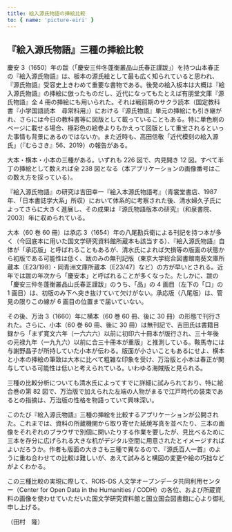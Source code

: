 ```yaml
---
title: 絵入源氏物語の挿絵比較
to: { name: 'picture-eiri' }
---
```


<h2 class="mb-2">『絵入源氏物語』三種の挿絵比較</h2>

慶安 3（1650）年の跋（「慶安三仲冬蓬衡叢品山氏春正謹跋」）を持つ山本春正の『絵入源氏物語』は、板本の源氏絵として最も広く知られていると思われ、『源氏物語』受容史上きわめて重要な書物である。後発の絵入板本は大概は『絵入源氏物語』の挿絵に倣ったものだし、近代になってもたとえば有朋堂文庫『源氏物語』全 4 冊の挿絵にも用いられた。それは戦前期のサクラ読本（国定教科書『小学国語読本　尋常科用』）における『源氏物語』単元の挿絵にも引き継がれ、さらには今日の教科書等に図版として載っていることもある。特に単色刷のページに載せる場合、極彩色の絵巻よりもかえって図版として重宝されるといった事情も背景にあるのではないか。また近時も、高田信敬「近代模刻の絵入源氏」（『むらさき』56、2019）の報告がある。

大本・横本・小本の三種がある。いずれも 226 図で、内見開き 12 図。すべて半丁の挿絵として数えれば全 238 図となる（本アプリケーションの画像番号はこの数え方を採っている）。

『絵入源氏物語』の研究は吉田幸一『絵入本源氏物語考』（青裳堂書店、1987 年、「日本書誌学大系」所収）において体系的に考察された後、清水婦久子氏によってさらに大きく進展し、その成果は『源氏物語版本の研究』（和泉書院、2003）年に収められている。

大本（60 巻 60 冊）は承応 3（1654）年の八尾勘兵衛による刊記を持つ本が多く（今回底本に用いた国文学研究資料館所蔵本も該当する）、『絵入源氏物語』自体が「承応版」と呼ばれることもあるが、清水氏によれば欠損等の版面の状態から初版である可能性は低く、跋のみの無刊記版（東京大学総合図書館南葵文庫所蔵本〔E23/198〕・同青洲文庫所蔵本〔E23/47〕など）の方が早いとされる。近年では跋の年次から「慶安本」と呼ばれることが多くなった。たしかに、跋の「慶安三仲冬蓬衡叢品山氏春正謹跋」のうち、「品」の 4 画目（左下の「口」の 1 画目）は、初版のみ下へ突き抜けていて欠けがない。承応版（八尾版）は、管見の限りこの線が 6 画目の位置まで届いていない。

その後、万治 3（1660）年に横本（60 巻 60 冊、後に 30 冊）の形態で刊行された。さらに、小本（60 巻 60 冊、後に 30 冊）は無刊記で、吉田氏は書籍目録から「まず寛文六年（一六六六）以前に初印六十冊本が版行され、三十年後の元禄九年（一九九六）以前に合三十冊本が重版」と推測している。鞍馬寺には与謝野晶子が所持していた小本が伝わる。版面が小さいこともあるにせよ、横本と小本の挿絵の筆致は大本に比べて粗雑な印象を受け、万治版と小本は春正が関与している可能性は低いと考えられている。いわゆる海賊版と見られる。

三種の比較分析についても清水氏によってすでに詳細に試みられており、特に絵合巻の第 82 図で、万治版で加えられた左端の人物がまるで江戸時代の装束であるとの指摘は、万治版の性格を物語っていて興味深い。

このたび『絵入源氏物語』三種の挿絵を比較するアプリケーションが公開された。これまでは、資料の所蔵機関から取り寄せた紙焼写真を並べたり、三本の画像をそれぞれのブラウザで別個に開いたりする作業を要したが、見比べるために三本を存分に広げられる大きな机がデジタル空間に用意されたとイメージすればよいだろうか。作者も版面の大きさも三種で異なるので、『源氏百人一首』のように重ね合わせての比較は難しいが、あえて試みると構図の変更や絵の巧拙などがよくわかる。

この三種比較の実現に際して、ROIS-DS 人文学オープンデータ共同利用センター（Center for Open Data in the Humanities / CODH）の各位、および所蔵資料の画像を使わせていただいた国文学研究資料館と国立国会図書館に心より御礼申し上げる。

<div class="text-right">（田村　隆）</div>
